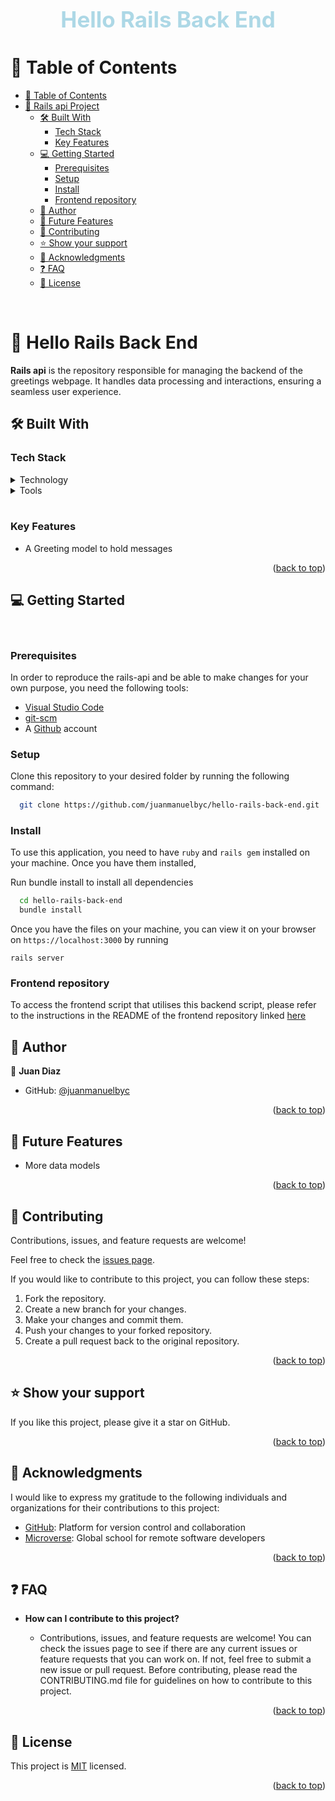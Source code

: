 <a id="readme-top"></a>

<div align="center">
    <br>
  <h1 style="font-size: 35px; color: lightblue"><b>Hello Rails Back End</b></h1>
</div>

# 📗 Table of Contents <a id="table-of-contents"></a>

- [📗 Table of Contents ](#-table-of-contents-)
- [📖 Rails api Project ](#-catalog-ruby-project-)
  - [🛠 Built With ](#-built-with-)
    - [Tech Stack ](#tech-stack-)
    - [Key Features ](#key-features-)
  - [💻 Getting Started ](#-getting-started-)
    - [Prerequisites](#prerequisites)
    - [Setup](#setup)
    - [Install](#install)
    - [Frontend repository](#front)
  - [👥 Author ](#-author-)
  - [🔭 Future Features ](#-future-features-)
  - [🤝 Contributing ](#-contributing-)
  - [⭐️ Show your support ](#️-show-your-support-)
  - [🙏 Acknowledgments ](#-acknowledgments-)
  - [❓ FAQ ](#-faq-)
  - [📝 License ](#-license-)

<br>

# 📖 Hello Rails Back End <a id="about-project"></a>

**Rails api**  is the repository responsible for managing the backend of the greetings webpage. It handles data processing and interactions, ensuring a seamless user experience.


## 🛠 Built With <a id="built-with"></a>

### Tech Stack <a id="tech-stack"></a>

<details>

  <summary>Technology</summary>

  - [Ruby](https://www.ruby-lang.org/en/) - A high-level programming language used for back-end development.
  - [irb](https://docs.ruby-lang.org/en/master/IRB.html) - A command line interface for ruby
  - [rails](https://guides.rubyonrails.org/) - A framework for building ruby web-applications

</details>

<details>
  <summary>Tools</summary>
  <ul>
    <li><a href="https://code.visualstudio.com/">VSCode</a></li>
    <li><a href="https://git-scm.com/">Git</a></li>
  </ul>
</details>
<br/>
<!-- Features -->

### Key Features <a id="key-features"></a>

- A Greeting model to hold messages

<p align="right">(<a href="#readme-top">back to top</a>)</p>

## 💻 Getting Started <a id="getting-started"></a>
<br>

### Prerequisites

In order to reproduce the rails-api and be able to make changes for your own purpose, you need the following tools:
- [Visual Studio Code](https://code.visualstudio.com/)
- [git-scm](https://git-scm.com/)
- A [Github](https://github.com/) account

### Setup

Clone this repository to your desired folder by running the following command:

```sh
  git clone https://github.com/juanmanuelbyc/hello-rails-back-end.git
```

### Install

To use this application, you need to have `ruby` and `rails gem` installed on your machine. Once you have them installed,

Run bundle install to install all dependencies

```sh
  cd hello-rails-back-end
  bundle install

```

Once you have the files on your machine, you can view it on your browser on `https://localhost:3000` by running

```
rails server
```

### Frontend repository
To access the frontend script that utilises this backend script, please refer to the instructions in the README of the frontend repository linked [here](https://github.com/juanmanuelbyc/hello-react-front-end/pull/2)


## 👥 Author <a id="authors"></a>

👤 **Juan Diaz**

- GitHub: [@juanmanuelbyc](https://github.com/juanmanuelbyc/)


<p align="right">(<a href="#readme-top">back to top</a>)</p>

## 🔭 Future Features <a id="future-features"></a>

- More data models

<p align="right">(<a href="#readme-top">back to top</a>)</p>

## 🤝 Contributing <a id="contributing"></a>

Contributions, issues, and feature requests are welcome!

Feel free to check the [issues page](https://github.com/juanmanuelbyc/hello-rails-back-end/issues).

If you would like to contribute to this project, you can follow these steps:

1. Fork the repository.
2. Create a new branch for your changes.
3. Make your changes and commit them.
4. Push your changes to your forked repository.
5. Create a pull request back to the original repository.

<p align="right">(<a href="#readme-top">back to top</a>)</p>

## ⭐️ Show your support <a id="support"></a>

If you like this project, please give it a star on GitHub.

<p align="right">(<a href="#readme-top">back to top</a>)</p>

## 🙏 Acknowledgments <a id="acknowledgements"></a>

I would like to express my gratitude to the following individuals and organizations for their contributions to this project:

- [GitHub](https://github.com/): Platform for version control and collaboration
- [Microverse](https://www.microverse.org/): Global school for remote software developers


<p align="right">(<a href="#readme-top">back to top</a>)</p>


## ❓ FAQ <a id="faq"></a>

- **How can I contribute to this project?**

  - Contributions, issues, and feature requests are welcome! You can check the issues page to see if there are any current issues or feature requests that you can work on. If not, feel free to submit a new issue or pull request. Before contributing, please read the CONTRIBUTING.md file for guidelines on how to contribute to this project.

<p align="right">(<a href="#readme-top">back to top</a>)</p>

## 📝 License <a id="license"></a>

This project is [MIT](https://github.com/juanmanuelbyc/hello-rails-back-end/blob/feature/LICENSE) licensed.

<p align="right">(<a href="#readme-top">back to top</a>)</p> 